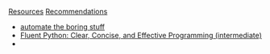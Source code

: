 [Resources](Resources.md)
[Recommendations](https://pythonbooks.org/)

- [automate the boring stuff](https://pythonbooks.org/for-programming-beginners/)
- [Fluent Python: Clear, Concise, and Effective Programming (intermediate) ](https://pythonbooks.org/for-intermediate-python-programmers/language-mastery/)
- 